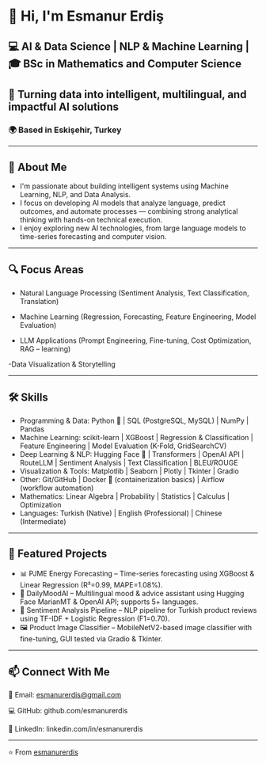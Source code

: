 # 👋 Hi, I'm Esmanur Erdiş

## 💻 AI & Data Science | NLP & Machine Learning | 🎓 BSc in Mathematics and Computer Science
## 🚀 Turning data into intelligent, multilingual, and impactful AI solutions
### 🌍 Based in Eskişehir, Turkey  

---

## 🧠 About Me
- I'm passionate about building intelligent systems using Machine Learning, NLP, and Data Analysis.
- I focus on developing AI models that analyze language, predict outcomes, and automate processes — combining strong analytical thinking with hands-on technical execution.
- I enjoy exploring new AI technologies, from large language models to time-series forecasting and computer vision.

---


## 🔍 Focus Areas

- Natural Language Processing (Sentiment Analysis, Text Classification, Translation)

- Machine Learning (Regression, Forecasting, Feature Engineering, Model Evaluation)

- LLM Applications (Prompt Engineering, Fine-tuning, Cost Optimization, RAG – learning)

-Data Visualization & Storytelling


---


## 🛠️ Skills

- Programming & Data: Python 🐍 | SQL (PostgreSQL, MySQL) | NumPy | Pandas
- Machine Learning: scikit-learn | XGBoost | Regression & Classification | Feature Engineering | Model Evaluation (K-Fold, GridSearchCV)
- Deep Learning & NLP: Hugging Face 🤗 | Transformers | OpenAI API | RouteLLM | Sentiment Analysis | Text Classification | BLEU/ROUGE
- Visualization & Tools: Matplotlib | Seaborn | Plotly | Tkinter | Gradio
- Other: Git/GitHub | Docker 🐳 (containerization basics) | Airflow (workflow automation)
- Mathematics: Linear Algebra | Probability | Statistics | Calculus | Optimization
- Languages: Turkish (Native) | English (Professional) | Chinese (Intermediate)


---


## 🚀 Featured Projects

- 📊 PJME Energy Forecasting – Time-series forecasting using XGBoost & Linear Regression (R²=0.99, MAPE=1.08%).
- 💬 DailyMoodAI – Multilingual mood & advice assistant using Hugging Face MarianMT & OpenAI API; supports 5+ languages.
- 🧠 Sentiment Analysis Pipeline – NLP pipeline for Turkish product reviews using TF-IDF + Logistic Regression (F1=0.70).
- 🖼️ Product Image Classifier – MobileNetV2-based image classifier with fine-tuning, GUI tested via Gradio & Tkinter.


---


## 📫 Connect With Me

📧 Email: esmanurerdis@gmail.com

💻 GitHub: github.com/esmanurerdis

🔗 LinkedIn: linkedin.com/in/esmanurerdis

---

⭐️ From [esmanurerdis](https://github.com/esmanurerdis)


